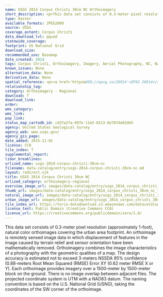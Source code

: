 ```yaml
---
name: USGS 2014 Corpus Christi 30cm NC Orthoimagery
short_description: <p>This data set consists of 0.3-meter pixel resolution (approximately 1-foot), natural color orthoimagery covering the urban area footprint of Corpus Christi.</p>
type: Raster
available_formats: JPEG2000
source: USGS
coverage_extent: Corpus Christi
data_download_lvl: qquad
statewide_coverage:
footprint: US National Grid
download_size:
recommended_use: Basemap
date_created: 2014
tags: Corpus Christi, Orthoimagery, Imagery, Aerial Photography, NC, Natural Color, United States Geological Survey
known_issues: None
alternative_data: None
derivative_data: None
spatial_reference: <p><a href='https&#58;//epsg.io/26914'>EPSG 26914</a></p>
relationship_tag:
category: Orthoimagery - Regional
download: T
download_link:
order:
wms_category:
wms_link:
pop_link:
status_map_cartodb_id: cd37a2fa-897e-11e5-b513-0e787de82d45
agency: United States Geological Survey
agency_web: www.usgs.gov/
agency_gis_page:
date_added: 2015-11-01
license: CC0
tile_index: T
supplemental_report:
lidar_breaklines:
urlized_name: usgs-2014-corpus-christi-30cm-nc
filename: data-catalog/entry/usgs-2014-corpus-christi-30cm-nc.md
layout: redirect.njk
title: USGS 2014 Corpus Christi 30cm NC
urlized_category: orthoimagery-regional
overview_image_url: images/data-catalog/entry/usgs_2014_corpus_christi_30cm_nc_overview.jpg
thumb_url: images/data-catalog/entry/usgs_2014_corpus_christi_30cm_nc_th.jpg
natural_image_url: images/data-catalog/entry/usgs_2014_corpus_christi_30cm_nc_natural.jpg
urban_image_url: images/data-catalog/entry/usgs_2014_corpus_christi_30cm_nc_urban.jpg
tile_index_url: https://tnris-datadownload.s3.amazonaws.com/datacatalog/tile_index/usgs_2014_corpus_christi_30cm_nc_tileindex.zip
license_text: Public Domain (Creative Commons CC0)
license_url: https://creativecommons.org/publicdomain/zero/1.0/
---
```


This data set consists of 0.3-meter pixel resolution (approximately 1-foot), natural color orthoimages covering the urban area footprint. An orthoimage is remotely sensed image data in which displacement of features in the image caused by terrain relief and sensor orientation have been mathematically removed. Orthoimagery combines the image characteristics of a photography with the geometric qualities of a map. The design accuracy is estimated not to exceed 3-meters NSSDA 95% confidence (0.88-meters Root Mean Squared (RMSE) Error XY (0.62 meter RMSE X or Y). Each orthoimage provides imagery over a 1500-meter by 1500-meter block on the ground. There is no image overlap between adjacent files. The projected coordinate system is UTM with a NAD83 datum. The naming convention is based on the U.S. National Grid (USNG), taking the coordinates of the SW corner of the orthoimage.

